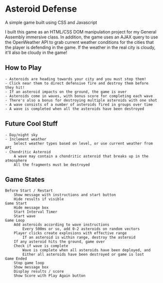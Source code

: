 # Asteroid Defense
A simple game built using CSS and Javascript

I built this game as an HTML/CSS DOM manipulation project for my General Assembly immersive class. In addition, the game uses an AJAX query to use the OpenWeather API to grab current weather conditions for the cities that the player is defending in the game. If the weather in the real city is cloudy, it'll also be cloudy in the game!

## How to Play
	- Asteroids are heading towards your city and you must stop them!
	- Click near them to direct defensive fire and destroy them before they hit!
	- If an asteroid impacts on the ground, the game is over
	- Asteroids come in waves, with bonus score for completing each wave
	- There's also a bonus for destroying multiple asteroids with one shot
	- A wave consists of a number of asteroids fired in groups over time
	- A wave is completed when all the asteroids have been destroyed

## Future Cool Stuff
	- Day/night sky
	- Inclement weather
		Select weather types based on level, or use current weather from API
	- Chondritic Asteroid
		A wave may contain a chondritic asteroid that breaks up in the atmosphere
		All the fragments must be destroyed

## Game States
	Before Start / Restart
		Show message with instructions and start button
		Hide results if visible
	Game Start
		Hide message box
		Start Interval Timer
		Start wave
	Game Loop
		Add asteroids according to wave instructions
			Every 500ms or so, add 0-2 asteroids on random vectors
		Player clicks create explosions with effective range
			If an asteroid is within range, destroy the asteroid
		If any asteroid hits the ground, game over
		Check if wave is complete
			Wave is complete when all asteroids have been deployed, and
			Either all asteroids have been destroyed or game is lost
	Game Ended
		Stop game loop
		Show message box
		Display results / score
		Show Score with Play Again button

